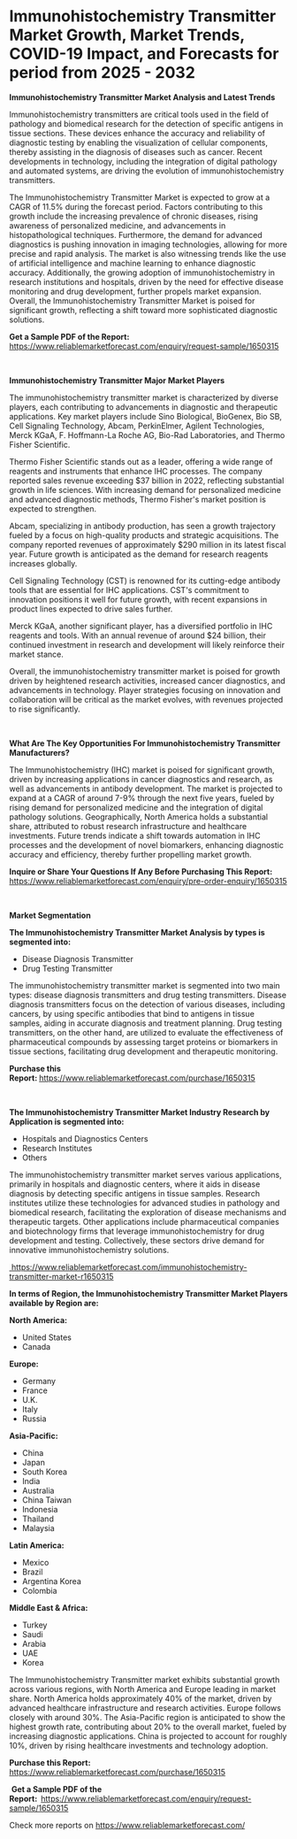 <p><h1>Immunohistochemistry Transmitter Market Growth, Market Trends, COVID-19 Impact, and Forecasts for period from 2025 - 2032</h1></p><p><strong>Immunohistochemistry Transmitter Market Analysis and Latest Trends</strong></p>
<p><p>Immunohistochemistry transmitters are critical tools used in the field of pathology and biomedical research for the detection of specific antigens in tissue sections. These devices enhance the accuracy and reliability of diagnostic testing by enabling the visualization of cellular components, thereby assisting in the diagnosis of diseases such as cancer. Recent developments in technology, including the integration of digital pathology and automated systems, are driving the evolution of immunohistochemistry transmitters.</p><p>The Immunohistochemistry Transmitter Market is expected to grow at a CAGR of 11.5% during the forecast period. Factors contributing to this growth include the increasing prevalence of chronic diseases, rising awareness of personalized medicine, and advancements in histopathological techniques. Furthermore, the demand for advanced diagnostics is pushing innovation in imaging technologies, allowing for more precise and rapid analysis. The market is also witnessing trends like the use of artificial intelligence and machine learning to enhance diagnostic accuracy. Additionally, the growing adoption of immunohistochemistry in research institutions and hospitals, driven by the need for effective disease monitoring and drug development, further propels market expansion. Overall, the Immunohistochemistry Transmitter Market is poised for significant growth, reflecting a shift toward more sophisticated diagnostic solutions.</p></p>
<p><strong>Get a Sample PDF of the Report:&nbsp;</strong> <a href="https://www.reliablemarketforecast.com/enquiry/request-sample/1650315?utm_campaign=3022&utm_medium=2&utm_source=Github&utm_content=ia&utm_term=23032025&utm_id=immunohistochemistry-transmitter">https://www.reliablemarketforecast.com/enquiry/request-sample/1650315</a></p>
<p>&nbsp;</p>
<p><strong>Immunohistochemistry Transmitter Major Market Players</strong></p>
<p><p>The immunohistochemistry transmitter market is characterized by diverse players, each contributing to advancements in diagnostic and therapeutic applications. Key market players include Sino Biological, BioGenex, Bio SB, Cell Signaling Technology, Abcam, PerkinElmer, Agilent Technologies, Merck KGaA, F. Hoffmann-La Roche AG, Bio-Rad Laboratories, and Thermo Fisher Scientific.</p><p>Thermo Fisher Scientific stands out as a leader, offering a wide range of reagents and instruments that enhance IHC processes. The company reported sales revenue exceeding $37 billion in 2022, reflecting substantial growth in life sciences. With increasing demand for personalized medicine and advanced diagnostic methods, Thermo Fisher's market position is expected to strengthen.</p><p>Abcam, specializing in antibody production, has seen a growth trajectory fueled by a focus on high-quality products and strategic acquisitions. The company reported revenues of approximately $290 million in its latest fiscal year. Future growth is anticipated as the demand for research reagents increases globally.</p><p>Cell Signaling Technology (CST) is renowned for its cutting-edge antibody tools that are essential for IHC applications. CST's commitment to innovation positions it well for future growth, with recent expansions in product lines expected to drive sales further.</p><p>Merck KGaA, another significant player, has a diversified portfolio in IHC reagents and tools. With an annual revenue of around $24 billion, their continued investment in research and development will likely reinforce their market stance.</p><p>Overall, the immunohistochemistry transmitter market is poised for growth driven by heightened research activities, increased cancer diagnostics, and advancements in technology. Player strategies focusing on innovation and collaboration will be critical as the market evolves, with revenues projected to rise significantly.</p></p>
<p>&nbsp;</p>
<p><strong>What Are The Key Opportunities For Immunohistochemistry Transmitter Manufacturers?</strong></p>
<p><p>The Immunohistochemistry (IHC) market is poised for significant growth, driven by increasing applications in cancer diagnostics and research, as well as advancements in antibody development. The market is projected to expand at a CAGR of around 7-9% through the next five years, fueled by rising demand for personalized medicine and the integration of digital pathology solutions. Geographically, North America holds a substantial share, attributed to robust research infrastructure and healthcare investments. Future trends indicate a shift towards automation in IHC processes and the development of novel biomarkers, enhancing diagnostic accuracy and efficiency, thereby further propelling market growth.</p></p>
<p><strong>Inquire or Share Your Questions If Any Before Purchasing This Report:</strong> <a href="https://www.reliablemarketforecast.com/enquiry/pre-order-enquiry/1650315?utm_campaign=3022&utm_medium=2&utm_source=Github&utm_content=ia&utm_term=23032025&utm_id=immunohistochemistry-transmitter">https://www.reliablemarketforecast.com/enquiry/pre-order-enquiry/1650315</a></p>
<p>&nbsp;</p>
<p><strong>Market Segmentation</strong></p>
<p><strong>The Immunohistochemistry Transmitter Market Analysis by types is segmented into:</strong></p>
<p><ul><li>Disease Diagnosis Transmitter</li><li>Drug Testing Transmitter</li></ul></p>
<p><p>The immunohistochemistry transmitter market is segmented into two main types: disease diagnosis transmitters and drug testing transmitters. Disease diagnosis transmitters focus on the detection of various diseases, including cancers, by using specific antibodies that bind to antigens in tissue samples, aiding in accurate diagnosis and treatment planning. Drug testing transmitters, on the other hand, are utilized to evaluate the effectiveness of pharmaceutical compounds by assessing target proteins or biomarkers in tissue sections, facilitating drug development and therapeutic monitoring.</p></p>
<p><strong>Purchase this Report:&nbsp;</strong><a href="https://www.reliablemarketforecast.com/purchase/1650315?utm_campaign=3022&utm_medium=2&utm_source=Github&utm_content=ia&utm_term=23032025&utm_id=immunohistochemistry-transmitter">https://www.reliablemarketforecast.com/purchase/1650315</a></p>
<p>&nbsp;</p>
<p><strong>The Immunohistochemistry Transmitter Market Industry Research by Application is segmented into:</strong></p>
<p><ul><li>Hospitals and Diagnostics Centers</li><li>Research Institutes</li><li>Others</li></ul></p>
<p><p>The immunohistochemistry transmitter market serves various applications, primarily in hospitals and diagnostic centers, where it aids in disease diagnosis by detecting specific antigens in tissue samples. Research institutes utilize these technologies for advanced studies in pathology and biomedical research, facilitating the exploration of disease mechanisms and therapeutic targets. Other applications include pharmaceutical companies and biotechnology firms that leverage immunohistochemistry for drug development and testing. Collectively, these sectors drive demand for innovative immunohistochemistry solutions.</p></p>
<p><a href="https://www.reliablemarketforecast.com/immunohistochemistry-transmitter-market-r1650315?utm_campaign=3022&utm_medium=2&utm_source=Github&utm_content=ia&utm_term=23032025&utm_id=immunohistochemistry-transmitter">&nbsp;https://www.reliablemarketforecast.com/immunohistochemistry-transmitter-market-r1650315</a></p>
<p><strong>In terms of Region, the Immunohistochemistry Transmitter Market Players available by Region are:</strong></p>
<p>
    <p> <strong> North America: </strong>
        <ul>
            <li>United States</li>
            <li>Canada</li>
        </ul>
        </p> 
    <p> <strong> Europe: </strong>
        <ul>
            <li>Germany</li>
            <li>France</li>
            <li>U.K.</li>
            <li>Italy</li>
            <li>Russia</li>
        </ul>
        </p> 
    <p> <strong> Asia-Pacific: </strong>
        <ul>
            <li>China</li>
            <li>Japan</li>
            <li>South Korea</li>
            <li>India</li>
            <li>Australia</li>
            <li>China Taiwan</li>
            <li>Indonesia</li>
            <li>Thailand</li>
            <li>Malaysia</li>
        </ul>
        </p> 
    <p> <strong> Latin America: </strong>
        <ul>
            <li>Mexico</li>
            <li>Brazil</li>
            <li>Argentina Korea</li>
            <li>Colombia</li>
        </ul>
        </p> 
    <p> <strong> Middle East & Africa: </strong>
        <ul>
            <li>Turkey</li>
            <li>Saudi</li>
            <li>Arabia</li>
            <li>UAE</li>
            <li>Korea</li>
        </ul>
    </p>
    </p>
<p><p>The Immunohistochemistry Transmitter market exhibits substantial growth across various regions, with North America and Europe leading in market share. North America holds approximately 40% of the market, driven by advanced healthcare infrastructure and research activities. Europe follows closely with around 30%. The Asia-Pacific region is anticipated to show the highest growth rate, contributing about 20% to the overall market, fueled by increasing diagnostic applications. China is projected to account for roughly 10%, driven by rising healthcare investments and technology adoption.</p></p>
<p><strong>Purchase this Report: </strong><a href="https://www.reliablemarketforecast.com/purchase/1650315?utm_campaign=3022&utm_medium=2&utm_source=Github&utm_content=ia&utm_term=23032025&utm_id=immunohistochemistry-transmitter">https://www.reliablemarketforecast.com/purchase/1650315</a></p>
<p>&nbsp;<strong>Get a Sample PDF of the Report:&nbsp;&nbsp;</strong><a href="https://www.reliablemarketforecast.com/enquiry/request-sample/1650315?utm_campaign=3022&utm_medium=2&utm_source=Github&utm_content=ia&utm_term=23032025&utm_id=immunohistochemistry-transmitter">https://www.reliablemarketforecast.com/enquiry/request-sample/1650315</a></p>
<p><strong></strong></p>
<p>Check more reports on <a href="https://www.reliablemarketforecast.com/?utm_campaign=3022&utm_medium=2&utm_source=Github&utm_content=ia&utm_term=23032025&utm_id=immunohistochemistry-transmitter">https://www.reliablemarketforecast.com/</a></p>